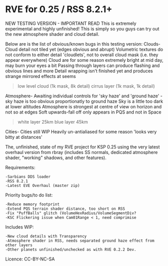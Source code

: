 RVE for 0.25 / RSS 8.2.1+
============

NEW TESTING VERSION - IMPORTANT READ
This is extremely experimental and highly unfinished!
This is simply so you guys can try out the new atmosphere shader and cloud detail.

Below are is the list of obvious/known bugs in this testing version:
Clouds-
Cloud detail not tiled yet (edges obvious and abrupt)
Volumetric textures do not conform to either detail 'cloudlets', not to overall cloud mask (i.e. they appear everywhere)
Cloud are for some reason extremely bright at mid day, may burn your eyes a bit
Passing through layers can produce flashing and obvious lines and more
Detail wrapping isn't finished yet and produces strange mirrored effects at seems
>low level cloud (1k mask, 8k detail)
>cirrus layer (1k mask, 1k detail)

Atmosphere-
Awaiting individual controls for 'sky haze' and 'ground haze' - sky haze is too obvious proportionatly to ground haze
Sky is a little too dark at lower altitudes
Atmosphere is strongest at centre of view on horizon and not so at edges
Soft upwards-fall off only appears in PQS and not in Space
>white layer 25km
>blue layer 45km

Cities-
Cities still WIP
Heavily un-antialiased for some reason 'looks very bitty at distances'



The, unfinished, state of my RVE project for KSP 0.25 using the very latest overhaul version from rbray (includes SS normals, dedicated atmosphere shader, "working" shadows, and other features).


Requirements:

	-Sarbians DDS loader
 	-RSS 8.2.1
 	-Latest EVE Overhaul (master zip)

Priority bugs/to do list:

	-Reduce memory footprint
	-Extend PQS terrain shader distance, too short on RSS
	-Fix "PuffBalls" glitch (VolumeHexRadius/VolumeSegmentDiv?
	-KSC Flickering issue when Cam01Range < 1, need comprimise

Includes WIP:

	-New cloud details with Transparency
	-Atmosphere shader in RSS, needs separated ground haze effect from other layers
	-Other planets unfinished/unchecked as with RVE 0.2.2 Dev.


Licence: CC-BY-NC-SA
